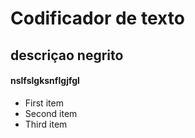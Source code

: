 # Codificador de texto

## descriçao **negrito**


#### nslfslgksnflgjfgl


- First item
- Second item
- Third item